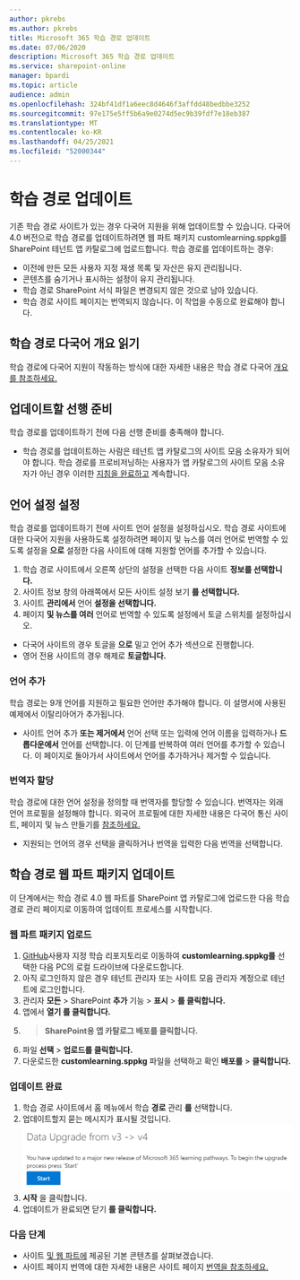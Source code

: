 ```yaml
---
author: pkrebs
ms.author: pkrebs
title: Microsoft 365 학습 경로 업데이트
ms.date: 07/06/2020
description: Microsoft 365 학습 경로 업데이트
ms.service: sharepoint-online
manager: bpardi
ms.topic: article
audience: admin
ms.openlocfilehash: 324bf41df1a6eec8d4646f3affdd48bedbbe3252
ms.sourcegitcommit: 97e175e5ff5b6a9e0274d5ec9b39fdf7e18eb387
ms.translationtype: MT
ms.contentlocale: ko-KR
ms.lasthandoff: 04/25/2021
ms.locfileid: "52000344"
---
```

# <a name="update-learning-pathways"></a>학습 경로 업데이트
기존 학습 경로 사이트가 있는 경우 다국어 지원을 위해 업데이트할 수 있습니다. 다국어 4.0 버전으로 학습 경로를 업데이트하려면 웹 파트 패키지 customlearning.sppkg를 SharePoint 테넌트 앱 카탈로그에 업로드합니다. 학습 경로를 업데이트하는 경우:  

- 이전에 만든 모든 사용자 지정 재생 목록 및 자산은 유지 관리됩니다.
- 콘텐츠를 숨기거나 표시하는 설정이 유지 관리됩니다.
- 학습 경로 SharePoint 서식 파일은 변경되지 않은 것으로 남아 있습니다.
- 학습 경로 사이트 페이지는 번역되지 않습니다. 이 작업을 수동으로 완료해야 합니다.

## <a name="read-the-learning-pathways-multilingual-overview"></a>학습 경로 다국어 개요 읽기
학습 경로에 다국어 지원이 작동하는 방식에 대한 자세한 내용은 학습 경로 다국어 [개요 를 참조하세요.](custom_overview.md) 

## <a name="prerequisites-to-update"></a>업데이트할 선행 준비
학습 경로를 업데이트하기 전에 다음 선행 준비를 충족해야 합니다.
- 학습 경로를 업데이트하는 사람은 테넌트 앱 카탈로그의 사이트 모음 소유자가 되어야 합니다. 학습 경로를 프로비저닝하는 사용자가 앱 카탈로그의 사이트 모음 소유자가 아닌 경우 이러한 [지침을 완료하고](addappadmin.md) 계속합니다. 

## <a name="set-language-settings"></a>언어 설정 설정 
학습 경로를 업데이트하기 전에 사이트 언어 설정을 설정하십시오. 학습 경로 사이트에 대한 다국어 지원을 사용하도록 설정하려면  페이지 및 뉴스를 여러 언어로 번역할 수 있도록 설정을 **으로** 설정한 다음 사이트에 대해 지원할 언어를 추가할 수 있습니다.
1.  학습 경로 사이트에서 오른쪽 상단의 설정을 선택한 다음 사이트 **정보를 선택합니다.** 
2.  사이트 정보 창의 아래쪽에서 모든 사이트 설정 보기 **를 선택합니다.**
3.  사이트 **관리에서** 언어 **설정을 선택합니다.**
4.  페이지 **및 뉴스를 여러** 언어로 번역할 수 있도록 설정에서 토글 스위치를 설정하십시오. 
- 다국어 사이트의 경우 토글을 **으로** 밀고 언어 추가 섹션으로 진행합니다. 
- 영어 전용 사이트의 경우 해제로 **토글합니다.**

### <a name="add-languages"></a>언어 추가
학습 경로는 9개 언어를 지원하고 필요한 언어만 추가해야 합니다. 이 설명서에 사용된 예제에서 이탈리아어가 추가됩니다. 
- 사이트 언어 추가 **또는 제거에서** 언어 선택 또는 입력에 언어 이름을 입력하거나 **드롭다운에서** 언어를 선택합니다. 이 단계를 반복하여 여러 언어를 추가할 수 있습니다. 이 페이지로 돌아가서 사이트에서 언어를 추가하거나 제거할 수 있습니다.
 
### <a name="assign-translators"></a>번역자 할당
학습 경로에 대한 언어 설정을 정의할 때 번역자를 할당할 수 있습니다. 번역자는 외래 언어 프로필을 설정해야 합니다. 외국어 프로필에 대한 자세한 내용은 다국어 통신 사이트, 페이지 및 뉴스 만들기를 [참조하세요.](https://support.office.com/article/2bb7d610-5453-41c6-a0e8-6f40b3ed750c)  
- 지원되는 언어의  경우 선택을 클릭하거나 번역을 입력한 다음 번역을 선택합니다. 

## <a name="update-the-learning-pathways-web-part-package"></a>학습 경로 웹 파트 패키지 업데이트
이 단계에서는 학습 경로 4.0 웹 파트를 SharePoint 앱 카탈로그에 업로드한 다음 학습 경로 관리 페이지로 이동하여 업데이트 프로세스를 시작합니다.

### <a name="upload-the-web-part-package"></a>웹 파트 패키지 업로드
1.  [GitHub](https://github.com/pnp/custom-learning-office-365/tree/master/webpart)사용자 지정 학습 리포지토리로 이동하여 **customlearning.sppkg를** 선택한 다음 PC의 로컬 드라이브에 다운로드합니다.
2.  아직 로그인하지 않은 경우 테넌트 관리자 또는 사이트 모음 관리자 계정으로 테넌트에 로그인합니다. 
3.  관리자 **모든**  >  SharePoint **추가** 기능  >  **표시**  >  **를 클릭합니다.** 
4.  앱에서  **열기 를 클릭합니다.** 
5.    >  **SharePoint용 앱 카탈로그 배포를 클릭합니다.** 
6.  파일 **선택**  >  **업로드를 클릭합니다.** 
7.  다운로드한 **customlearning.sppkg** 파일을 선택하고 확인 **배포를**  >  **클릭합니다.** 

### <a name="complete-the-update"></a>업데이트 완료
1.  학습 경로 사이트에서 홈 메뉴에서 학습 **경로** 관리 **를** 선택합니다. 
2.  업데이트할지 묻는 메시지가 표시될 것입니다. 
![업데이트를 시작하라는 메시지가 표시됩니다.](media/custom_update_adminprompt_ml.png)
3.  **시작** 을 클릭합니다. 
4. 업데이트가 완료되면 닫기 **를 클릭합니다.** 

### <a name="next-steps"></a>다음 단계
- 사이트 [및 웹 파트에](custom_exploresite.md) 제공된 기본 콘텐츠를 살펴보겠습니다.
- 사이트 페이지 번역에 대한 자세한 내용은 사이트 페이지 [번역을 참조하세요.](custom_translate_page_ml.md) 

